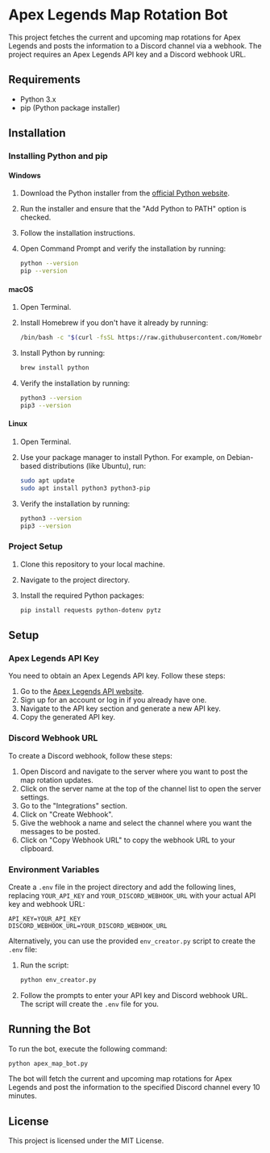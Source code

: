 
# Apex Legends Map Rotation Bot

This project fetches the current and upcoming map rotations for Apex Legends and posts the information to a Discord channel via a webhook. The project requires an Apex Legends API key and a Discord webhook URL.

## Requirements

- Python 3.x
- pip (Python package installer)

## Installation

### Installing Python and pip

#### Windows

1. Download the Python installer from the [official Python website](https://www.python.org/downloads/windows/).
2. Run the installer and ensure that the "Add Python to PATH" option is checked.
3. Follow the installation instructions.
4. Open Command Prompt and verify the installation by running:

    ```sh
    python --version
    pip --version
    ```

#### macOS

1. Open Terminal.
2. Install Homebrew if you don't have it already by running:

    ```sh
    /bin/bash -c "$(curl -fsSL https://raw.githubusercontent.com/Homebrew/install/HEAD/install.sh)"
    ```

3. Install Python by running:

    ```sh
    brew install python
    ```

4. Verify the installation by running:

    ```sh
    python3 --version
    pip3 --version
    ```

#### Linux

1. Open Terminal.
2. Use your package manager to install Python. For example, on Debian-based distributions (like Ubuntu), run:

    ```sh
    sudo apt update
    sudo apt install python3 python3-pip
    ```

3. Verify the installation by running:

    ```sh
    python3 --version
    pip3 --version
    ```

### Project Setup

1. Clone this repository to your local machine.
2. Navigate to the project directory.
3. Install the required Python packages:

    ```sh
    pip install requests python-dotenv pytz
    ```

## Setup

### Apex Legends API Key

You need to obtain an Apex Legends API key. Follow these steps:

1. Go to the [Apex Legends API website](https://apexlegendsapi.com).
2. Sign up for an account or log in if you already have one.
3. Navigate to the API key section and generate a new API key.
4. Copy the generated API key.

### Discord Webhook URL

To create a Discord webhook, follow these steps:

1. Open Discord and navigate to the server where you want to post the map rotation updates.
2. Click on the server name at the top of the channel list to open the server settings.
3. Go to the "Integrations" section.
4. Click on "Create Webhook".
5. Give the webhook a name and select the channel where you want the messages to be posted.
6. Click on "Copy Webhook URL" to copy the webhook URL to your clipboard.

### Environment Variables

Create a `.env` file in the project directory and add the following lines, replacing `YOUR_API_KEY` and `YOUR_DISCORD_WEBHOOK_URL` with your actual API key and webhook URL:

```env
API_KEY=YOUR_API_KEY
DISCORD_WEBHOOK_URL=YOUR_DISCORD_WEBHOOK_URL
```

Alternatively, you can use the provided `env_creator.py` script to create the `.env` file:

1. Run the script:

    ```sh
    python env_creator.py
    ```

2. Follow the prompts to enter your API key and Discord webhook URL. The script will create the `.env` file for you.

## Running the Bot

To run the bot, execute the following command:

```sh
python apex_map_bot.py
```

The bot will fetch the current and upcoming map rotations for Apex Legends and post the information to the specified Discord channel every 10 minutes.

## License

This project is licensed under the MIT License.
